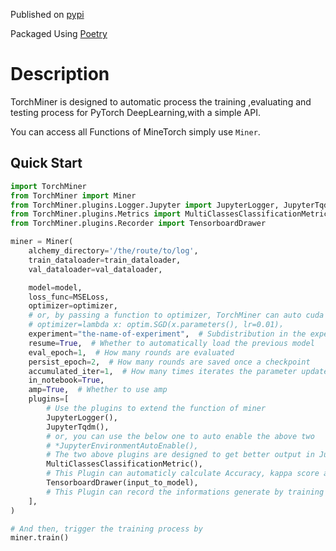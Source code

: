 Published on [pypi](https://pypi.org/project/torchminer/)

Packaged Using [Poetry](https://python-poetry.org/)

# Description

TorchMiner is designed to automatic process the training ,evaluating and testing process for PyTorch DeepLearning,with a
simple API.

You can access all Functions of MineTorch simply use `Miner`.

## Quick Start

```python
import TorchMiner
from TorchMiner import Miner
from TorchMiner.plugins.Logger.Jupyter import JupyterLogger, JupyterTqdm
from TorchMiner.plugins.Metrics import MultiClassesClassificationMetric
from TorchMiner.plugins.Recorder import TensorboardDrawer

miner = Miner(
    alchemy_directory='/the/route/to/log', 
    train_dataloader=train_dataloader, 
    val_dataloader=val_dataloader,  

    model=model, 
    loss_func=MSELoss,  
    optimizer=optimizer,  
    # or, by passing a function to optimizer, TorchMiner can auto cuda the params of optimizer
    # optimizer=lambda x: optim.SGD(x.parameters(), lr=0.01)，
    experiment="the-name-of-experiment",  # Subdistribution in the experimental directory
    resume=True,  # Whether to automatically load the previous model
    eval_epoch=1,  # How many rounds are evaluated
    persist_epoch=2,  # How many rounds are saved once a checkpoint
    accumulated_iter=1,  # How many times iterates the parameter update after accumulation
    in_notebook=True,
    amp=True,  # Whether to use amp
    plugins=[
        # Use the plugins to extend the function of miner
        JupyterLogger(),
        JupyterTqdm(),
        # or, you can use the below one to auto enable the above two
        # *JupyterEnvironmentAutoEnable(),
        # The two above plugins are designed to get better output in Jupyter Enviroment
        MultiClassesClassificationMetric(),
        # This Plugin can automaticly calculate Accuracy, kappa score and Confusion Matrix in Classification problems.
        TensorboardDrawer(input_to_model),
        # This Plugin can record the informations generate by training process or by other plugins in Tensorboard.
    ],
)

# And then, trigger the training process by
miner.train()